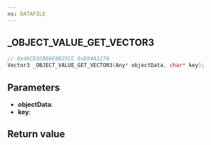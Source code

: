 ```yaml
---
ns: DATAFILE
---
```

## _OBJECT_VALUE_GET_VECTOR3

```c
// 0x46CD3CB66E0825CC 0xE84A127A
Vector3 _OBJECT_VALUE_GET_VECTOR3(Any* objectData, char* key);
```


## Parameters
* **objectData**: 
* **key**: 

## Return value
